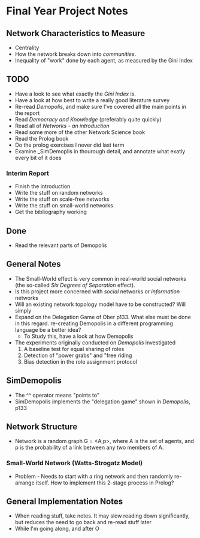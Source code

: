 # Final Year Project Notes

## Network Characteristics to Measure
- Centrality
- How the network breaks down into _communities_.
- Inequality of "work" done by each agent, as measured by the Gini Index


## TODO
- Have a look to see what exactly the _Gini Index_ is.
- Have a look at how best to write a really good literature survey
- Re-read _Demopolis_, and make sure I've covered all the main points 
in the report
- Read _Democracy and Knowledge_ (preferably quite quickly)
- Read all of _Networks - an introduction_
- Read some more of the other Network Science book
- Read the Prolog book
- Do the prolog exercises I never did last term
- Examine _SimDemoplis in thourough detail, and annotate what exatly every bit of it does

### Interim Report
- Finish the introduction
- Write the stuff on random networks
- Write the stuff on scale-free networks
- Write the stuff on small-world networks
- Get the bibliography working

## Done
- Read the relevant parts of Demopolis

## General Notes
- The Small-World effect is very common in real-world social networks (the 
so-called _Six Degrees of Separation_ effect).
- Is this project more concerned with _social_ networks or _information_ networks
- Will an existing network topology model have to be constructed? Will simply 
- Expand on the Delegation Game of Ober p133. What else must be done in this regard.
re-creating Demopolis in a different programming language be a better idea?
  - To Study this, have a look at how Demopolis
- The experiments originally conducted on _Demopolis_ investigated 
  1. A baseline test for equal sharing of roles
  2. Detection of "power grabs" and "free riding
  3. Bias detection in the role assignment protocol
  
## SimDemopolis
- The ^^ operator means "points to"
- SimDemopolis implements the "delegation game" shown in _Demopolis_, p133

## Network Structure
- Network is a random graph G = <A,p>, where A is the set of agents, and p is the probability of a link between any two members of A.

### Small-World Network (Watts-Strogatz Model)
- Problem - Needs to start with a ring network and then randomly re-arrange itself. How to implement this 2-stage process in Prolog?

## General Implementation Notes
- When reading stuff, take notes. It may slow reading down significantly, 
but reduces the need to go back and re-read stuff later
- While I'm going along, and after O